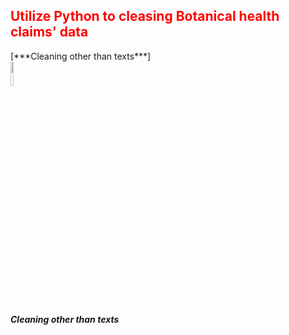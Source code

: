 <h2 style='color:red'> Utilize Python to cleasing Botanical health claims' data </h2> 
[***Cleaning other than texts***]<img style = "vertical-align:middle; display:flex" src="https://user-images.githubusercontent.com/65596664/154809596-a7527236-4775-4832-bf69-7eba010c968a.png" width=10% height=10%>

***Cleaning other than texts***
 


